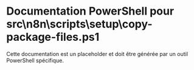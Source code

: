 # Documentation PowerShell pour src\n8n\scripts\setup\copy-package-files.ps1

Cette documentation est un placeholder et doit être générée par un outil PowerShell spécifique.
